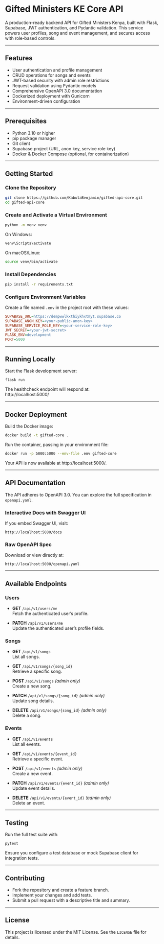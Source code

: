 
# Gifted Ministers KE Core API

A production-ready backend API for Gifted Ministers Kenya, built with Flask, Supabase, JWT authentication, and Pydantic validation. This service powers user profiles, song and event management, and secures access with role-based controls.

---

## Features

- User authentication and profile management  
- CRUD operations for songs and events  
- JWT-based security with admin role restrictions  
- Request validation using Pydantic models  
- Comprehensive OpenAPI 3.0 documentation  
- Dockerized deployment with Gunicorn  
- Environment-driven configuration  

---

## Prerequisites

- Python 3.10 or higher  
- pip package manager  
- Git client  
- Supabase project (URL, anon key, service role key)  
- Docker & Docker Compose (optional, for containerization)  

---

## Getting Started

### Clone the Repository

```bash
git clone https://github.com/KabulaBenjamin/gifted-api-core.git
cd gifted-api-core
```

### Create and Activate a Virtual Environment

```bash
python -m venv venv
```

On Windows:

```bash
venv\Scripts\activate
```

On macOS/Linux:

```bash
source venv/bin/activate
```

### Install Dependencies

```bash
pip install -r requirements.txt
```

### Configure Environment Variables

Create a file named `.env` in the project root with these values:

```ini
SUPABASE_URL=https://dempwwlkxthiykhxtmyt.supabase.co
SUPABASE_ANON_KEY=<your-public-anon-key>
SUPABASE_SERVICE_ROLE_KEY=<your-service-role-key>
JWT_SECRET=<your-jwt-secret>
FLASK_ENV=development
PORT=5000
```

---

## Running Locally

Start the Flask development server:

```bash
flask run
```

The healthcheck endpoint will respond at:  
http://localhost:5000/

---

## Docker Deployment

Build the Docker image:

```bash
docker build -t gifted-core .
```

Run the container, passing in your environment file:

```bash
docker run -p 5000:5000 --env-file .env gifted-core
```

Your API is now available at http://localhost:5000/.

---

## API Documentation

The API adheres to OpenAPI 3.0. You can explore the full specification in `openapi.yaml`.

### Interactive Docs with Swagger UI

If you embed Swagger UI, visit:

```
http://localhost:5000/docs
```

### Raw OpenAPI Spec

Download or view directly at:

```
http://localhost:5000/openapi.yaml
```

---

## Available Endpoints

### Users

- **GET** `/api/v1/users/me`  
  Fetch the authenticated user’s profile.

- **PATCH** `/api/v1/users/me`  
  Update the authenticated user’s profile fields.

### Songs

- **GET** `/api/v1/songs`  
  List all songs.

- **GET** `/api/v1/songs/{song_id}`  
  Retrieve a specific song.

- **POST** `/api/v1/songs` *(admin only)*  
  Create a new song.

- **PATCH** `/api/v1/songs/{song_id}` *(admin only)*  
  Update song details.

- **DELETE** `/api/v1/songs/{song_id}` *(admin only)*  
  Delete a song.

### Events

- **GET** `/api/v1/events`  
  List all events.

- **GET** `/api/v1/events/{event_id}`  
  Retrieve a specific event.

- **POST** `/api/v1/events` *(admin only)*  
  Create a new event.

- **PATCH** `/api/v1/events/{event_id}` *(admin only)*  
  Update event details.

- **DELETE** `/api/v1/events/{event_id}` *(admin only)*  
  Delete an event.

---

## Testing

Run the full test suite with:

```bash
pytest
```

Ensure you configure a test database or mock Supabase client for integration tests.

---

## Contributing

- Fork the repository and create a feature branch.  
- Implement your changes and add tests.  
- Submit a pull request with a descriptive title and summary.  

---

## License

This project is licensed under the MIT License. See the `LICENSE` file for details.
